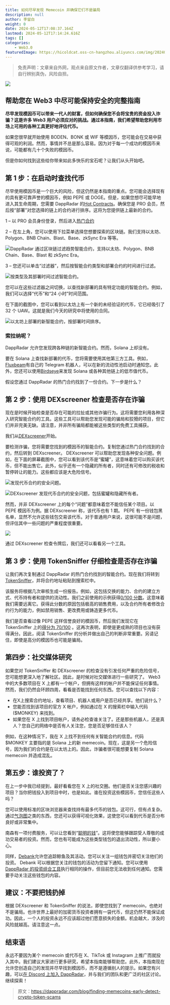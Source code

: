 ```yaml
---
title: 如何尽早发现 Memecoin 并确保它们不是骗局
description: null
author: 李留白
weight: 0
date: 2024-05-12T17:08:37.164Z
lastmod: 2024-05-12T17:14:24.616Z
tags: []
categories:
    - Web3.0
featuredImage: https://hicoldcat.oss-cn-hangzhou.aliyuncs.com/img/20240513010923.jpeg
---
```


>免责声明：文章来自外网，观点来自原文作者，文章仅翻译供参考学习，请自行辨别真伪，风险自担。

![](https://hicoldcat.oss-cn-hangzhou.aliyuncs.com/img/20240513010923.png)

## 帮助您在 Web3 中尽可能保持安全的完整指南

**尽早发现模因币可以带来一代人的财富，但如何确保您不会将宝贵的资金投入诈骗？这是许多 Web3 用户必须应对的挑战。通过本指南，我们希望帮助您利用市场上可用的各种工具更好地评估代币。**

如果您很早就开始使用 BODEN、BONK 或 WIF 等模因币，您可能会在交易中获得可观的利润。然而，事情并不总是那么容易。因为对于每一个成功的模因币来说，可能都有几十个失败的模因币。 

但是你如何找到这些给你带来如此多快乐的宝石呢？让我们从头开始吧。 

## 第 1 步：在启动时查找代币

尽早使用模因币是一个巨大的风险，但这仍然是本指南的重点。您可能会选择现有的具有更可靠声誉的模因币，例如 PEPE 或 DOGE。但是，如果您想尽可能早地进入其生命周期，您需要 DappRadar 的[Hot Contracts](https://dappradar.com/rankings/hot-contracts)。确保您是 PRO 会员，然后按“部署”对您选择的链上的合约进行排序。这将为您提供链上最新的合约。 

1 – 以 PRO 会员身份登录，然后进入[热门合约](https://dappradar.com/rankings/hot-contracts)

2 – 在左上角，您可以使用下拉菜单选择您想要探索的区块链。我们支持以太坊、Polygon、BNB Chain、Blast、Base、zkSync Era 等等。

![DappRadar 通过区块链过滤趋势智能合约，支持以太坊、Polygon、BNB Chain、Base、Blast 和 zkSync Era。](https://hicoldcat.oss-cn-hangzhou.aliyuncs.com/img/20240513011044.png)

3 – 您还可以单击“过滤器”，然后按智能合约类型和部署合约的时间进行过滤。

![按类型及其部署时间过滤智能合约。](https://hicoldcat.oss-cn-hangzhou.aliyuncs.com/img/20240513011201.png)

您可以在这些过滤器之间切换，以查找新部署的具有特定功能的智能合约。例如，我们可以选择“代币”和“24 小时”时间范围。 

在下面的截图中，您可以看到以太坊上有一个新的未经验证的代币，它已经吸引了 32 个 UAW。这就是我们今天的研究中将使用的合同。 

![以太坊上部署的新智能合约，按部署时间排序。](https://hicoldcat.oss-cn-hangzhou.aliyuncs.com/img/20240513011219.png)

### 索拉纳呢？

DappRadar 允许您发现跨各种链的新智能合约。然而，Solana 上却没有。 

要在 Solana 上查找新部署的代币，您将需要使用其他第三方工具。例如，[Fluxbeam](https://fluxbeam.xyz/)有自己的 Telegram 机器人，可以在新的流动性池启动时通知您。此外，您还可以使用[Birdseye](https://birdeye.so/find-gems?chain=solana)来发现 Solana 或各种其他链上的低市值代币。 

假设您通过 DappRadar 的热门合约找到了一份合约。下一步是什么？ 

## 第 2 步：使用 DEXscreener 检查是否存在诈骗

现在是时候开始检查是否存在可能的拉扯或其他诈骗行为。这将需要您利用各种深入研究智能合约的工具。这些工具可以帮助您发现可能的骗局和狡猾的项目，但它们并非完美无缺。请注意，并非所有骗局都能被这些类型的免费工具捕获。 

我们从[DEXscreener](https://dexscreener.com/)开始。 

要检测诈骗，您将需要您找到的模因币的智能合约。复制您通过热门合约找到的合约，然后转到 DEXscreener。 DEXscreener 可以帮助您发现各种安全问题。例如，在下面的屏幕截图中，您可以看到该代币是“蜜罐”，这意味着您可以购买该代币，但不能出售它。此外，似乎还有一个隐藏的所有者，同时还有可修改的税收和暂停转让的能力。这些都应该是大危险信号。

![发现代币合约的安全问题。](https://hicoldcat.oss-cn-hangzhou.aliyuncs.com/img/20240513011249.png)

![DEXscreener 发现代币合约的安全问题，包括蜜罐和隐藏所有者。](https://hicoldcat.oss-cn-hangzhou.aliyuncs.com/img/20240513011323.png)

然而，并非 DEXscreener 上的每个“问题”都意味着您不能信任某个项目。以 PEPE 模因币为例。据 DEXscreener 称，该代币也有 1 期。 PEPE 有一份钱包黑名单，显然不允许这些钱包交易该代币。对于普通用户来说，这很可能不是问题，但评估其中一些问题的严重程度很重要。 

![](https://hicoldcat.oss-cn-hangzhou.aliyuncs.com/img/20240513011353.png)

通过 DEXscreener 检查令牌后，我们还可以看看另一个工具。 

## 第 3 步：使用 TokenSniffer 仔细检查是否存在诈骗

让我们再次复制通过 DappRadar 的热门合约找到的智能合约。现在我们将转到[TokenSniffer](https://tokensniffer.com/)，并将合约地址粘贴到搜索栏中。 

该服务将根据几次审核生成一份报告。例如，这包括交换的能力、合约的建立方式、代币持有者和提供的流动性。我们之前使用的示例获得[0/100 分数](https://tokensniffer.com/token/1/0xab120506599644839a0da3c0aaaed2dd4e0a0ae7)。这意味着我们需要远离它。获得此分数的原因包括极高的销售费用，以及合约所有者修改合约行为的能力，例如禁用销售、更改费用或铸造更多代币。  

我们是否查看过像 PEPE 这样信誉良好的模因币，然后我们发现它在 TokenSniffer 上的[得分为 70/100](https://tokensniffer.com/token/eth/ekmghvno1xlv6ms1s14c5sbdac0n122ja5osql9n1328os4capb02n066h00) 。这再次表明，即使是更成熟的项目也没有获得满分。因此，阅读 TokenSniffer 的分析并做出自己的判断非常重要。另请记住，即使是高分的模因币也可能是骗局。

## 第四步：社交媒体研究

如果您对 TokenSniffer 和 DEXscreener 的检查没有引发任何严重的危险信号，您可能想更深入地了解社区。因此，是时候对社交媒体进行一些研究了。 Web3 中的大多数项目在 X 上都有一个帐户，但拥有这样的帐户并不能保证任何事情。然而，我们仍然会环顾四周，看看是否能找到任何东西。您可以查找以下内容： 

- 在X上搜索合约地址，查看项目、机器人或用户是否已经共享。他们说什么？ 
- 您能否找到该项目的官方 X 帐户，例如通过在 X 的搜索栏中输入代码 ($MONKEY) 来找到。 
- 如果您在 X 上找到项目帐户，请务必检查谁关注了。还是那些机器人，还是真人？您自己的网络中是否有人关注您，您是否足够信任该人？ 

例如，在这种情况下，我在 X 上找不到任何有关智能合约的信息。代码 $MONKEY 主要指的是 Solana 上的新 memecoin。现在，这是另一个危险信号，因为我们的合约是在以太坊上的。因此，诈骗者很可能想要复制 Solana memecoin 并造成混乱。 

## 第五步：谁投资了？ 

在上一步中我已经提到，最好看看您在 X 上的社交圈。他们是否关注您感兴趣的项目？当你把钱投入到项目中时，也是如此。谁在投资这些模因币，您信任这些人吗？ 

您可以使用标准的区块浏览器来查找持有最多代币的钱包。这可行，但有点复杂。通过[气泡图](https://bubblemaps.io/)之类的东西，您还可以获得可视化效果，这使您可以看到代币是否分布良好或非常集中。 

南森有一项付费服务，可以让您看到“[聪明的钱](https://app.nansen.ai/smart-money)”。这将使您能够跟踪受人尊敬的成功交易者的投资。然而，您也有可能成为这些类型钱包的退出流动性，所以要小心。 

同样，[Debank](https://debank.com/)允许您追踪鲸鱼及其活动。您可以关注一组钱包并密切关注他们的投资。 Debank 可以根据您关注的钱包的活动为您留下通知。您可以使用[DappRadar 的投资组合工具](https://dappradar.com/hub/wallet/)执行相同的操作，但目前您无法收到任何通知。您需要手动关注这些钱包的内容。  

## 建议：不要把钱扔掉

根据 DEXscreener 和 TokenSniffer 的说法，即使您找到了 memecoin，也绝对不是骗局。也许世界上最好的加密货币投资者拥有一袋代币，但这仍然不能保证成功。因此，一个人的投资永远不应该超过他们愿意损失的金额。机会越大，涉及的风险就越高。请注意这一点。

## 结束语

永远不要因为某个 memecoin 或代币在 X、TikTok 或 Instagram 上推广而就投入其中。我们建议大家进行更多研究，希望本指南能够帮助您。此外，本指南现在允许您创造自己的发现并尽早找到模因币，而不是遵循别人的提示。如果您有兴趣，可以[在 Discord 上加入 DappRadar](https://dappradar.com/discord)，并与我们的团队和更广泛的社区讨论。继续探索！

> 原文：https://dappradar.com/blog/finding-memecoins-early-detect-crypto-token-scams